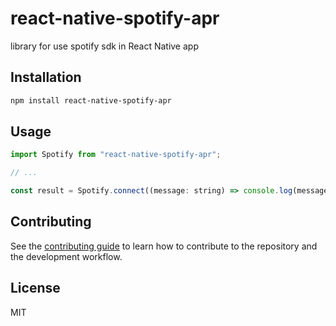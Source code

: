 # react-native-spotify-apr

library for use spotify sdk in React Native app

## Installation

```sh
npm install react-native-spotify-apr
```

## Usage

```js
import Spotify from "react-native-spotify-apr";

// ...

const result = Spotify.connect((message: string) => console.log(message));
```

## Contributing

See the [contributing guide](CONTRIBUTING.md) to learn how to contribute to the repository and the development workflow.

## License

MIT
